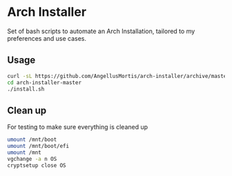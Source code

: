 # Arch Installer

Set of bash scripts to automate an Arch Installation, tailored to my preferences and use cases.

## Usage

```bash
curl -sL https://github.com/AngellusMortis/arch-installer/archive/master.tar.gz | tar xz
cd arch-installer-master
./install.sh
```

## Clean up

For testing to make sure everything is cleaned up

```bash
umount /mnt/boot
umount /mnt/boot/efi
umount /mnt
vgchange -a n OS
cryptsetup close OS
```
